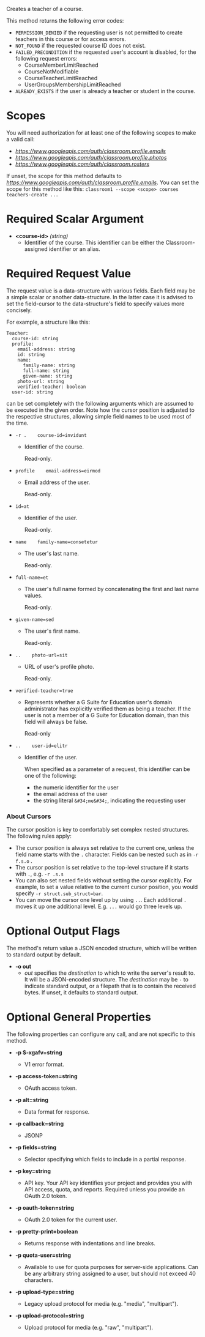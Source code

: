 Creates a teacher of a course.

This method returns the following error codes:

* `PERMISSION_DENIED` if the requesting user is not  permitted to create
teachers in this course or for access errors.
* `NOT_FOUND` if the requested course ID does not exist.
* `FAILED_PRECONDITION` if the requested user&#39;s account is disabled,
for the following request errors:
    * CourseMemberLimitReached
    * CourseNotModifiable
    * CourseTeacherLimitReached
    * UserGroupsMembershipLimitReached
* `ALREADY_EXISTS` if the user is already a teacher or student in the
course.
# Scopes

You will need authorization for at least one of the following scopes to make a valid call:

* *https://www.googleapis.com/auth/classroom.profile.emails*
* *https://www.googleapis.com/auth/classroom.profile.photos*
* *https://www.googleapis.com/auth/classroom.rosters*

If unset, the scope for this method defaults to *https://www.googleapis.com/auth/classroom.profile.emails*.
You can set the scope for this method like this: `classroom1 --scope <scope> courses teachers-create ...`
# Required Scalar Argument
* **&lt;course-id&gt;** *(string)*
    - Identifier of the course.
        This identifier can be either the Classroom-assigned identifier or an
        alias.
# Required Request Value

The request value is a data-structure with various fields. Each field may be a simple scalar or another data-structure.
In the latter case it is advised to set the field-cursor to the data-structure's field to specify values more concisely.

For example, a structure like this:
```
Teacher:
  course-id: string
  profile:
    email-address: string
    id: string
    name:
      family-name: string
      full-name: string
      given-name: string
    photo-url: string
    verified-teacher: boolean
  user-id: string

```

can be set completely with the following arguments which are assumed to be executed in the given order. Note how the cursor position is adjusted to the respective structures, allowing simple field names to be used most of the time.

* `-r .    course-id=invidunt`
    - Identifier of the course.
        
        Read-only.
* `profile    email-address=eirmod`
    - Email address of the user.
        
        Read-only.
* `id=at`
    - Identifier of the user.
        
        Read-only.
* `name    family-name=consetetur`
    - The user&#39;s last name.
        
        Read-only.
* `full-name=et`
    - The user&#39;s full name formed by concatenating the first and last name
        values.
        
        Read-only.
* `given-name=sed`
    - The user&#39;s first name.
        
        Read-only.

* `..    photo-url=sit`
    - URL of user&#39;s profile photo.
        
        Read-only.
* `verified-teacher=true`
    - Represents whether a G Suite for Education user&#39;s domain administrator has
        explicitly verified them as being a teacher. If the user is not a member of
        a G Suite for Education domain, than this field will always be false.
        
        Read-only

* `..    user-id=elitr`
    - Identifier of the user.
        
        When specified as a parameter of a request, this identifier can be one of
        the following:
        
        * the numeric identifier for the user
        * the email address of the user
        * the string literal `&#34;me&#34;`, indicating the requesting user


### About Cursors

The cursor position is key to comfortably set complex nested structures. The following rules apply:

* The cursor position is always set relative to the current one, unless the field name starts with the `.` character. Fields can be nested such as in `-r f.s.o` .
* The cursor position is set relative to the top-level structure if it starts with `.`, e.g. `-r .s.s`
* You can also set nested fields without setting the cursor explicitly. For example, to set a value relative to the current cursor position, you would specify `-r struct.sub_struct=bar`.
* You can move the cursor one level up by using `..`. Each additional `.` moves it up one additional level. E.g. `...` would go three levels up.


# Optional Output Flags

The method's return value a JSON encoded structure, which will be written to standard output by default.

* **-o out**
    - *out* specifies the *destination* to which to write the server's result to.
      It will be a JSON-encoded structure.
      The *destination* may be `-` to indicate standard output, or a filepath that is to contain the received bytes.
      If unset, it defaults to standard output.
# Optional General Properties

The following properties can configure any call, and are not specific to this method.

* **-p $-xgafv=string**
    - V1 error format.

* **-p access-token=string**
    - OAuth access token.

* **-p alt=string**
    - Data format for response.

* **-p callback=string**
    - JSONP

* **-p fields=string**
    - Selector specifying which fields to include in a partial response.

* **-p key=string**
    - API key. Your API key identifies your project and provides you with API access, quota, and reports. Required unless you provide an OAuth 2.0 token.

* **-p oauth-token=string**
    - OAuth 2.0 token for the current user.

* **-p pretty-print=boolean**
    - Returns response with indentations and line breaks.

* **-p quota-user=string**
    - Available to use for quota purposes for server-side applications. Can be any arbitrary string assigned to a user, but should not exceed 40 characters.

* **-p upload-type=string**
    - Legacy upload protocol for media (e.g. &#34;media&#34;, &#34;multipart&#34;).

* **-p upload-protocol=string**
    - Upload protocol for media (e.g. &#34;raw&#34;, &#34;multipart&#34;).
